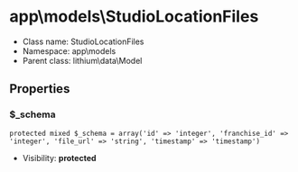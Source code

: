app\models\StudioLocationFiles
===============






* Class name: StudioLocationFiles
* Namespace: app\models
* Parent class: lithium\data\Model





Properties
----------


### $_schema

    protected mixed $_schema = array('id' => 'integer', 'franchise_id' => 'integer', 'file_url' => 'string', 'timestamp' => 'timestamp')





* Visibility: **protected**



